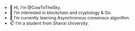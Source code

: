 - 👋 Hi, I’m @CowToTheSky.
- 👀 I’m interested in blockchain and cryptology & Go.
- 🌱 I’m currently learning Asynchronous consensus algorithm.
- 📫 I’m a student from Shanxi University.

<!---
CowToTheSky/CowToTheSky is a ✨ special ✨ repository because its `README.md` (this file) appears on your GitHub profile.
You can click the Preview link to take a look at your changes.
--->
